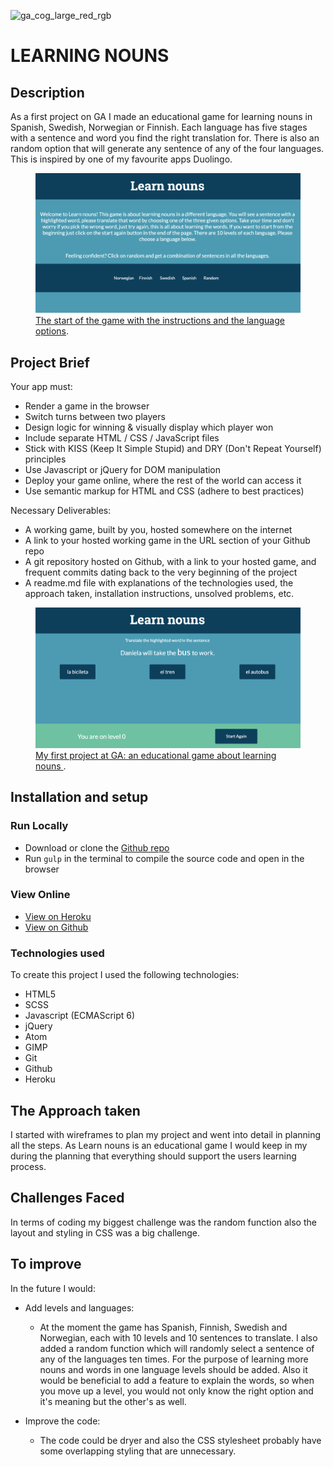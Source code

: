 ![ga_cog_large_red_rgb](https://cloud.githubusercontent.com/assets/40461/8183776/469f976e-1432-11e5-8199-6ac91363302b.png)

# LEARNING NOUNS

## Description
As a first project on GA I made an educational game for learning nouns in Spanish, Swedish, Norwegian or Finnish. Each language has five stages with a sentence and word you find the right translation for. There is also an random option that will generate any sentence of any of the four languages. This is inspired by one of my favourite apps Duolingo. 

<figure>
  <a href="https://mighty-forest-74507.herokuapp.com/"><img src="./images/instructionsScreenshot.png""></a>
  <figcaption><a href="https://mighty-forest-74507.herokuapp.com/" title="Learn Nouns">The start of the game with the instructions and the language options</a>.</figcaption>
</figure>

## Project Brief

Your app must:

* Render a game in the browser
* Switch turns between two players
* Design logic for winning & visually display which player won
* Include separate HTML / CSS / JavaScript files
* Stick with KISS (Keep It Simple Stupid) and DRY (Don't Repeat Yourself) principles
* Use Javascript or jQuery for DOM manipulation
* Deploy your game online, where the rest of the world can access it
* Use semantic markup for HTML and CSS (adhere to best practices)

Necessary Deliverables:

* A working game, built by you, hosted somewhere on the internet
* A link to your hosted working game in the URL section of your Github repo
* A git repository hosted on Github, with a link to your hosted game, and frequent commits dating back to the very beginning of the project
* A readme.md file with explanations of the technologies used, the approach taken, installation instructions, unsolved problems, etc.



<figure>
  <a href="https://mighty-forest-74507.herokuapp.com/"><img src="./images/translateScreenshot.png"></a>
  <figcaption><a href="https://mighty-forest-74507.herokuapp.com/" title="LEARN NOUNS">My first project at GA: an educational game about learning nouns </a>.</figcaption>
</figure>

## Installation and setup

### Run Locally

- Download or clone the [Github repo](https://github.com/EvelinaKuu/wdi-first-project.git)
- Run `gulp` in the terminal to compile the source code and open in the browser

### View Online

- [View on Heroku](https://mighty-forest-74507.herokuapp.com/)
- [View on Github](https://github.com/EvelinaKuu/wdi-first-project.git)



### Technologies used

To create this project I used the following technologies:

- HTML5
- SCSS
- Javascript (ECMAScript 6)
- jQuery
- Atom
- GIMP
- Git
- Github
- Heroku

## The Approach taken

I started with wireframes to plan my project and went into detail in planning all the steps. As Learn nouns is an educational game I would keep in my during the planning that everything should support the users learning process.


## Challenges Faced

In terms of coding my biggest challenge was the random function also the layout and styling in CSS was a big challenge.

## To improve

In the future I would:

- Add levels and languages:
  *  At the moment the game has Spanish, Finnish, Swedish and Norwegian, each with 10 levels and 10 sentences to translate. I also added a random function which will randomly select a sentence of any of the languages ten times. For the purpose of learning more nouns and words in one language levels should be added. Also it would be beneficial to add a feature to explain the words, so when you move up a level, you would not only know the right option and it's meaning but the other's as well.

- Improve the code:
  * The code could be dryer and also the CSS stylesheet probably have some overlapping styling that are unnecessary.